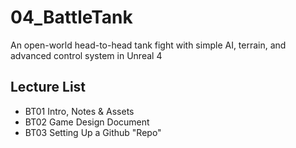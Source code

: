 # 04_BattleTank
An open-world head-to-head tank fight with simple AI, terrain, and advanced control system in Unreal 4


## Lecture List 
* BT01 Intro, Notes & Assets
* BT02 Game Design Document
* BT03 Setting Up a Github "Repo"